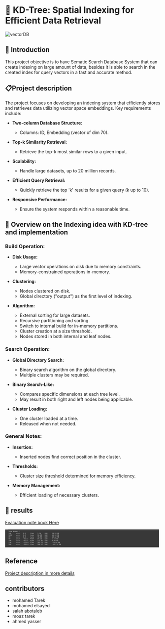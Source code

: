 # 🌲 KD-Tree: Spatial Indexing for Efficient Data Retrieval

![vectorDB](docs/vectorDB.gif)

  
## 📰 Introduction 
This project objective is to have Sematic Search Database System that can create indexing on large amount of data, besides it is able to search in the created index for query vectors in a fast
and accurate method.

## 📋Project description

The project focuses on developing an indexing system that efficiently stores and retrieves data utilizing vector space embeddings. Key requirements include:

- **Two-column Database Structure:**
  - Columns: ID, Embedding (vector of dim 70).

- **Top-k Similarity Retrieval:**
  - Retrieve the top-k most similar rows to a given input.

- **Scalability:**
  - Handle large datasets, up to 20 million records.

- **Efficient Query Retrieval:**
  - Quickly retrieve the top 'k' results for a given query (k up to 10).

- **Responsive Performance:**
  - Ensure the system responds within a reasonable time.


## 👀 Overview on the Indexing idea with KD-tree and implementation

### Build Operation:

- **Disk Usage:**
  - Large vector operations on disk due to memory constraints.
  - Memory-constrained operations in-memory.

- **Clustering:**
  - Nodes clustered on disk.
  - Global directory ("output") as the first level of indexing.

- **Algorithm:**
  - External sorting for large datasets.
  - Recursive partitioning and sorting.
  - Switch to internal build for in-memory partitions.
  - Cluster creation at a size threshold.
  - Nodes stored in both internal and leaf nodes.

### Search Operation:

- **Global Directory Search:**
  - Binary search algorithm on the global directory.
  - Multiple clusters may be required.

- **Binary Search-Like:**
  - Compares specific dimensions at each tree level.
  - May result in both right and left nodes being applicable.

- **Cluster Loading:**
  - One cluster loaded at a time.
  - Released when not needed.

### General Notes:
- **Insertion:**
  - Inserted nodes find correct position in the cluster.

- **Thresholds:**
  - Cluster size threshold determined for memory efficiency.

- **Memory Management:**
  - Efficient loading of necessary clusters.



## 🚀 results

[Evaluation note book Here ](./Team_1_kd_tree_Evaluation_Notebook.ipynb)

<img src="./docs/results.png" alt="result" width="500" >

## Reference
[Project description in more details](https://drive.google.com/file/d/1FkgCurVRJqMou8lOEANdfD2rqZEC6VqC/view)
## contributors
- mohamed Tarek 
- mohamed elsayed 
- salah abotaleb 
- moaz tarek 
- ahmed yasser